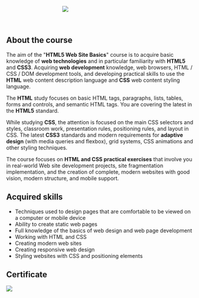 &nbsp;&nbsp;&nbsp;&nbsp;&nbsp;&nbsp;&nbsp;&nbsp;&nbsp;&nbsp;&nbsp;&nbsp;&nbsp;&nbsp;&nbsp;&nbsp;&nbsp;&nbsp;&nbsp;&nbsp;&nbsp;&nbsp;&nbsp;&nbsp;&nbsp;&nbsp;&nbsp;&nbsp;&nbsp;&nbsp;&nbsp;&nbsp;&nbsp;&nbsp;&nbsp;&nbsp;&nbsp;&nbsp;<a href="https://softuni.bg/trainings/1645/web-fundamentals-html5-may-2017"><img src="https://i.imgur.com/IWigYPh.png" /></a>


<br>
<h2>About the course</h2>

The aim of the "<b>HTML5 Web Site Basics</b>" course is to acquire basic knowledge of <b>web technologies</b> and in particular familiarity with <b>HTML5</b> and <b>CSS3</b>. Acquiring <b>web development</b> knowledge, web browsers, HTML / CSS / DOM development tools, and developing practical skills to use the <b>HTML</b> web content description language and <b>CSS</b> web content styling language.

The <b>HTML</b> study focuses on basic HTML tags, paragraphs, lists, tables, forms and controls, and semantic HTML tags. You are covering the latest in the <b>HTML5</b> standard.

While studying <b>CSS</b>, the attention is focused on the main CSS selectors and styles, classroom work, presentation rules, positioning rules, and layout in CSS. The latest <b>CSS3</b> standards and modern requirements for <b>adaptive design</b> (with media queries and flexbox), grid systems, CSS animations and other styling techniques.

The course focuses on <b>HTML and CSS practical exercises</b> that involve you in real-world Web site development projects, site fragmentation implementation, and the creation of complete, modern websites with good vision, modern structure, and mobile support.

<h2>Acquired skills</h1>
<ul>
<li>Techniques used to design pages that are comfortable to be viewed on a computer or mobile device</li>
<li>Ability to create static web pages</li>
<li>Full knowledge of the basics of web design and web page development</li>
<li>Working with HTML and CSS</li>
<li>Creating modern web sites</li>
<li>Creating responsive web design</li>
<li>Styling websites with CSS and positioning elements</li>
</ul>

<h2>Certificate</h2>
<a href="https://softuni.bg/certificates/details/19638/6d756e19" target="_blank"><img src="http://i.imgur.com/8fTWYaZ.png" /></a>
